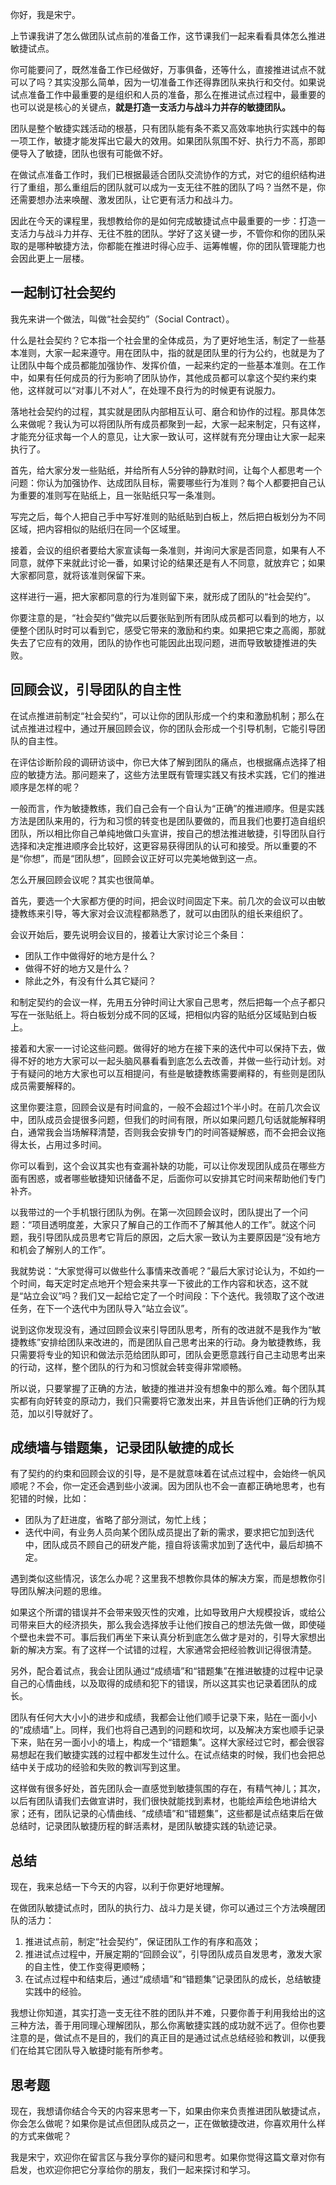 你好，我是宋宁。

上节课我讲了怎么做团队试点前的准备工作，这节课我们一起来看看具体怎么推进敏捷试点。

你可能要问了，既然准备工作已经做好，万事俱备，还等什么，直接推进试点不就可以了吗？其实没那么简单，因为一切准备工作还得靠团队来执行和交付。如果说试点准备工作中最重要的是组织和人员的准备，那么在推进试点过程中，最重要的也可以说是核心的关键点，**就是打造一支活力与战斗力并存的敏捷团队。**

团队是整个敏捷实践活动的根基，只有团队能有条不紊又高效率地执行实践中的每一项工作，敏捷才能发挥出它最大的效用。如果团队氛围不好、执行力不高，那即便导入了敏捷，团队也很有可能做不好。

在做试点准备工作时，我们已根据最适合团队交流协作的方式，对它的组织结构进行了重组，那么重组后的团队就可以成为一支无往不胜的团队了吗？当然不是，你还需要想办法来唤醒、激发团队，让它更有活力和战斗力。

因此在今天的课程里，我想教给你的是如何完成敏捷试点中最重要的一步：打造一支活力与战斗力并存、无往不胜的团队。学好了这关键一步，不管你和你的团队采取的是哪种敏捷方法，你都能在推进时得心应手、运筹帷幄，你的团队管理能力也会因此更上一层楼。

## 一起制订社会契约

我先来讲一个做法，叫做“社会契约”（Social Contract）。

什么是社会契约？它本指一个社会里的全体成员，为了更好地生活，制定了一些基本准则，大家一起来遵守。用在团队中，指的就是团队里的行为公约，也就是为了让团队中每个成员都能加强协作、发挥价值，一起来约定的一些基本准则。在工作中，如果有任何成员的行为影响了团队协作，其他成员都可以拿这个契约来约束他，这样就可以“对事儿不对人”，在处理不良行为的时候更有说服力。

落地社会契约的过程，其实就是团队内部相互认可、磨合和协作的过程。那具体怎么来做呢？我认为可以将团队所有成员都聚到一起，大家一起来制定，只有这样，才能充分征求每一个人的意见，让大家一致认可，这样就有充分理由让大家一起来执行了。

首先，给大家分发一些贴纸，并给所有人5分钟的静默时间，让每个人都思考一个问题：你认为加强协作、达成团队目标，需要哪些行为准则？每个人都要把自己认为重要的准则写在贴纸上，且一张贴纸只写一条准则。

写完之后，每个人把自己手中写好准则的贴纸贴到白板上，然后把白板划分为不同区域，把内容相似的贴纸归在同一个区域里。

接着，会议的组织者要给大家宣读每一条准则，并询问大家是否同意，如果有人不同意，就停下来就此讨论一番，如果讨论的结果还是有人不同意，就放弃它；如果大家都同意，就将该准则保留下来。

这样进行一遍，把大家都同意的行为准则留下来，就形成了团队的“社会契约”。

你要注意的是，“社会契约”做完以后要张贴到所有团队成员都可以看到的地方，以便整个团队时时可以看到它，感受它带来的激励和约束。如果把它束之高阁，那就失去了它应有的效用，团队的协作也可能因此出现问题，进而导致敏捷推进的失败。

## 回顾会议，引导团队的自主性

在试点推进前制定“社会契约”，可以让你的团队形成一个约束和激励机制；那么在试点推进过程中，通过开展回顾会议，你的团队会形成一个引导机制，它能引导团队的自主性。

在评估诊断阶段的调研访谈中，你已大体了解到团队的痛点，也根据痛点选择了相应的敏捷方法。那问题来了，这些方法里既有管理实践又有技术实践，它们的推进顺序是怎样的呢？

一般而言，作为敏捷教练，我们自己会有一个自认为“正确”的推进顺序。但是实践方法是团队来用的，行为和习惯的转变也是团队要做的，而且我们也要打造自组织团队，所以相比你自己单纯地做口头宣讲，按自己的想法推进敏捷，引导团队自行选择和决定推进顺序会比较好，这更容易获得团队的认可和接受。所以重要的不是“你想”，而是“团队想”，回顾会议正好可以完美地做到这一点。

怎么开展回顾会议呢？其实也很简单。

首先，要选一个大家都方便的时间，把会议时间固定下来。前几次的会议可以由敏捷教练来引导，等大家对会议流程都熟悉了，就可以由团队的组长来组织了。

会议开始后，要先说明会议目的，接着让大家讨论三个条目：

- 团队工作中做得好的地方是什么？
- 做得不好的地方又是什么？
- 除此之外，有没有什么其它疑问？

和制定契约的会议一样，先用五分钟时间让大家自己思考，然后把每一个点子都只写在一张贴纸上。将白板划分成不同的区域，把相似内容的贴纸分区域贴到白板上。

接着和大家一一讨论这些问题。做得好的地方在接下来的迭代中可以保持下去，做得不好的地方大家可以一起头脑风暴看看到底怎么去改善，并做一些行动计划。对于有疑问的地方大家也可以互相提问，有些是敏捷教练需要阐释的，有些则是团队成员需要解释的。

这里你要注意，回顾会议是有时间盒的，一般不会超过1个半小时。在前几次会议中，团队成员会提很多问题，但我们的时间有限，所以如果问题几句话就能解释明白，通常我会当场解释清楚，否则我会安排专门的时间答疑解惑，而不会把会议拖得太长，占用过多时间。

你可以看到，这个会议其实也有查漏补缺的功能，可以让你发现团队成员在哪些方面有困惑，或者哪些敏捷知识储备不足，后面你可以安排其它时间来帮助他们专门补齐。

以我带过的一个手机银行团队为例。在第一次回顾会议时，团队提出了一个问题：“项目透明度差，大家只了解自己的工作而不了解其他人的工作”。就这个问题，我引导团队成员思考它背后的原因，之后大家一致认为主要原因是“没有地方和机会了解别人的工作”。

我就势说：“大家觉得可以做些什么事情来改善呢？”最后大家讨论认为，不如约一个时间，每天定时定点地开个短会来共享一下彼此的工作内容和状态，这不就是“站立会议”吗？我们又一起给它定了一个时间段：下个迭代。我领取了这个改进任务，在下一个迭代中为团队导入“站立会议”。

说到这你发现没有，通过回顾会议来引导团队思考，所有的改进就不是我作为“敏捷教练”安排给团队来改进的，而是团队自己思考出来的行动。身为敏捷教练，我只需要将专业的知识和做法示范给团队即可，团队会更愿意践行自己主动思考出来的行动，这样，整个团队的行为和习惯就会转变得非常顺畅。

所以说，只要掌握了正确的方法，敏捷的推进并没有想象中的那么难。每个团队其实都有向好转变的原动力，我们只需要将它激发出来，并且告诉他们正确的行为规范，加以引导就好了。

## 成绩墙与错题集，记录团队敏捷的成长

有了契约的约束和回顾会议的引导，是不是就意味着在试点过程中，会始终一帆风顺呢？不会，你一定还会遇到些小波澜。因为团队也不会一直都正确地思考，也有犯错的时候，比如：

- 团队为了赶进度，省略了部分测试，匆忙上线；
- 迭代中间，有业务人员向某个团队成员提出了新的需求，要求把它加到迭代中，团队成员不顾自己的研发产能，擅自将该需求加到了迭代中，最后却搞不定。

遇到类似这些情况，该怎么办呢？这里我不想教你具体的解决方案，而是想教你引导团队解决问题的思维。

如果这个所谓的错误并不会带来毁灭性的灾难，比如导致用户大规模投诉，或给公司带来巨大的经济损失，那么我会选择放手让他们按自己的想法先做一做，即使碰个壁也未尝不可。事后我们再坐下来认真分析到底怎么做才是对的，引导大家想出新的解决方案。有了这样一个试错的过程，大家通常会把经验教训记得很清楚。

另外，配合着试点，我会让团队通过“成绩墙”和“错题集”在推进敏捷的过程中记录自己的心情曲线，以及取得的成绩和犯下的错误，所以这其实也记录着团队的成长。

团队有任何大大小小的进步和成绩，我都会让他们顺手记录下来，贴在一面小小的“成绩墙”上。同样，我们也将自己遇到的问题和坎坷，以及解决方案也顺手记录下来，贴在另一面小小的墙上，构成一个“错题集”。这样大家经过它时，都会很容易想起在我们敏捷实践的过程中都发生过什么。在试点结束的时候，我们也会把总结中关于成功的经验和失败的教训写到这里。

这样做有很多好处，首先团队会一直感觉到敏捷氛围的存在，有精气神儿；其次，以后有团队请我们去做宣讲时，我们很快就能找到素材，也能绘声绘色地讲给大家；还有，团队记录的心情曲线、“成绩墙”和“错题集”，这些都是试点结束后在做总结时，记录团队敏捷历程的鲜活素材，是团队敏捷实践的轨迹记录。

## 总结

现在，我来总结一下今天的内容，以利于你更好地理解。

在做团队敏捷试点时，团队的执行力、战斗力是关键，你可以通过三个方法唤醒团队的活力：

1. 推进试点前，制定“社会契约”，保证团队工作的有序和高效；
2. 推进试点过程中，开展定期的“回顾会议”，引导团队成员自发思考，激发大家的自主性，使工作变得更顺畅；
3. 在试点过程中和结束后，通过“成绩墙”和“错题集”记录团队的成长，总结敏捷实践中的经验。

我想让你知道，其实打造一支无往不胜的团队并不难，只要你善于利用我给出的这三种方法，善于用同理心理解团队，那么你离敏捷实践的成功就不远了。但你也要注意的是，做试点不是目的，我们的真正目的是通过试点总结经验和教训，以便我们在给其它团队导入敏捷时能有所参考。

## 思考题

现在，我想请你结合今天的内容来思考一下，如果由你来负责推进团队敏捷试点，你会怎么做呢？如果你是试点但团队成员之一，正在做敏捷改进，你喜欢用什么样的方式来做呢？

我是宋宁，欢迎你在留言区与我分享你的疑问和思考。如果你觉得这篇文章对你有启发，也欢迎你把它分享给你的朋友，我们一起来探讨和学习。